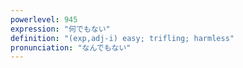 ```yaml
---
powerlevel: 945
expression: "何でもない"
definition: "(exp,adj-i) easy; trifling; harmless"
pronunciation: "なんでもない"
---
```

